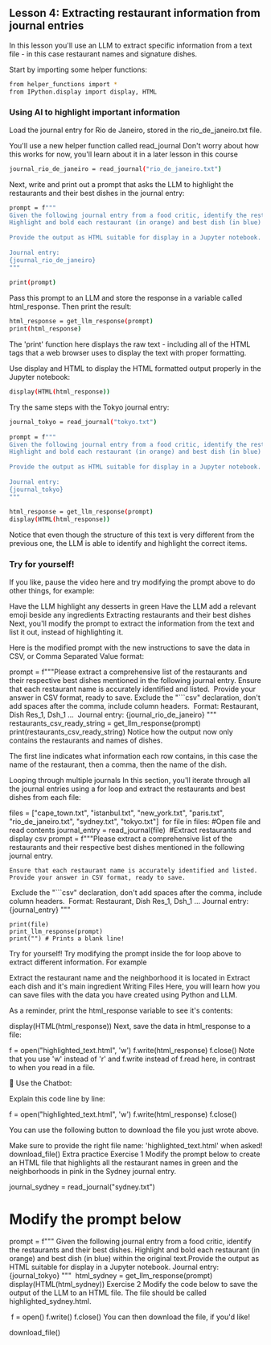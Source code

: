 ## Lesson 4: Extracting restaurant information from journal entries
In this lesson you'll use an LLM to extract specific information from a text file - in this case restaurant names and signature dishes.

Start by importing some helper functions:
```bash
from helper_functions import *
from IPython.display import display, HTML
```
### Using AI to highlight important information
Load the journal entry for Rio de Janeiro, stored in the rio_de_janeiro.txt file.

You'll use a new helper function called read_journal
Don't worry about how this works for now, you'll learn about it in a later lesson in this course
```bash
journal_rio_de_janeiro = read_journal("rio_de_janeiro.txt")
```
Next, write and print out a prompt that asks the LLM to highlight the restaurants and their best dishes in the journal entry:
```bash
prompt = f"""
Given the following journal entry from a food critic, identify the restaurants and their best dishes.
Highlight and bold each restaurant (in orange) and best dish (in blue) within the original text. 
​
Provide the output as HTML suitable for display in a Jupyter notebook. 
​
Journal entry:
{journal_rio_de_janeiro}
"""
​
print(prompt)
```
Pass this prompt to an LLM and store the response in a variable called html_response. Then print the result:
```bash
html_response = get_llm_response(prompt)
print(html_response)
```
The 'print' function here displays the raw text - including all of the HTML tags that a web browser uses to display the text with proper formatting.

Use display and HTML to display the HTML formatted output properly in the Jupyter notebook:
```bash
display(HTML(html_response))
```
Try the same steps with the Tokyo journal entry:
```bash
journal_tokyo = read_journal("tokyo.txt") 
​
prompt = f"""
Given the following journal entry from a food critic, identify the restaurants and their best dishes.
Highlight and bold each restaurant (in orange) and best dish (in blue) within the original text. 
​
Provide the output as HTML suitable for display in a Jupyter notebook. 
​
Journal entry:
{journal_tokyo}
"""
​
html_response = get_llm_response(prompt)
display(HTML(html_response))
```
Notice that even though the structure of this text is very different from the previous one, the LLM is able to identify and highlight the correct items.

### Try for yourself!
If you like, pause the video here and try modifying the prompt above to do other things, for example:

Have the LLM highlight any desserts in green
Have the LLM add a relevant emoji beside any ingredients
Extracting restaurants and their best dishes
Next, you'll modify the prompt to extract the information from the text and list it out, instead of highlighting it.

Here is the modified prompt with the new instructions to save the data in CSV, or Comma Separated Value format:

prompt = f"""Please extract a comprehensive list of the restaurants 
and their respective best dishes mentioned in the following journal entry. 
Ensure that each restaurant name is accurately identified and listed. 
​
Provide your answer in CSV format, ready to save. 
Exclude the "```csv" declaration, don't add spaces after the comma, include column headers.
​
Format:
Restaurant, Dish
Res_1, Dsh_1
...
​
Journal entry:
{journal_rio_de_janeiro}
"""
​
restaurants_csv_ready_string = get_llm_response(prompt)
​
print(restaurants_csv_ready_string)
Notice how the output now only contains the restaurants and names of dishes.

The first line indicates what information each row contains, in this case the name of the restaurant, then a comma, then the name of the dish.

Looping through multiple journals
In this section, you'll iterate through all the journal entries using a for loop and extract the restaurants and best dishes from each file:

files = ["cape_town.txt", "istanbul.txt", "new_york.txt", "paris.txt", 
          "rio_de_janeiro.txt", "sydney.txt", "tokyo.txt"]
​
for file in files:
    #Open file and read contents
    journal_entry = read_journal(file)
​
    #Extract restaurants and display csv
    prompt =  f"""Please extract a comprehensive list of the restaurants 
    and their respective best dishes mentioned in the following journal entry. 
    
    Ensure that each restaurant name is accurately identified and listed. 
    Provide your answer in CSV format, ready to save.
​
    Exclude the "```csv" declaration, don't add spaces after the 
    comma, include column headers.
​
    Format:
    Restaurant, Dish
    Res_1, Dsh_1
    ...
​
    Journal entry:
    {journal_entry}
    """
    
    print(file)
    print_llm_response(prompt)
    print("") # Prints a blank line!
Try for yourself!
Try modifying the prompt inside the for loop above to extract different information. For example

Extract the restaurant name and the neighborhood it is located in
Extract each dish and it's main ingredient
Writing Files
Here, you will learn how you can save files with the data you have created using Python and LLM.

As a reminder, print the html_response variable to see it's contents:

display(HTML(html_response))
Next, save the data in html_response to a file:

f = open("highlighted_text.html", 'w') 
f.write(html_response) 
f.close()
Note that you use 'w' instead of 'r' and f.write instead of f.read here, in contrast to when you read in a file.

🤖 Use the Chatbot:

Explain this code line by line:

f = open("highlighted_text.html", 'w')
f.write(html_response)
f.close()

You can use the following button to download the file you just wrote above.

Make sure to provide the right file name: 'highlighted_text.html' when asked!
download_file()
Extra practice
Exercise 1
Modify the prompt below to create an HTML file that highlights all the restaurant names in green and the neighborhoods in pink in the Sydney journal entry.

journal_sydney = read_journal("sydney.txt") 
​
# Modify the prompt below
prompt = f"""
Given the following journal entry from a food critic, identify the 
restaurants and their best dishes. Highlight and bold each restaurant 
(in orange) and best dish (in blue) within the original text. 
​
Provide the output as HTML suitable for display in a Jupyter notebook. 
​
Journal entry:
{journal_tokyo}
"""
​
html_sydney = get_llm_response(prompt)
display(HTML(html_sydney))
Exercise 2
Modify the code below to save the output of the LLM to an HTML file. The file should be called highlighted_sydney.html.

​
f = open() 
f.write() 
f.close()
You can then download the file, if you'd like!

download_file()
